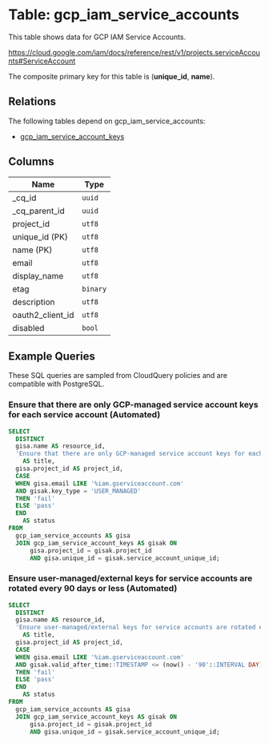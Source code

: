 # Table: gcp_iam_service_accounts

This table shows data for GCP IAM Service Accounts.

https://cloud.google.com/iam/docs/reference/rest/v1/projects.serviceAccounts#ServiceAccount

The composite primary key for this table is (**unique_id**, **name**).

## Relations

The following tables depend on gcp_iam_service_accounts:
  - [gcp_iam_service_account_keys](gcp_iam_service_account_keys)

## Columns

| Name          | Type          |
| ------------- | ------------- |
|_cq_id|`uuid`|
|_cq_parent_id|`uuid`|
|project_id|`utf8`|
|unique_id (PK)|`utf8`|
|name (PK)|`utf8`|
|email|`utf8`|
|display_name|`utf8`|
|etag|`binary`|
|description|`utf8`|
|oauth2_client_id|`utf8`|
|disabled|`bool`|

## Example Queries

These SQL queries are sampled from CloudQuery policies and are compatible with PostgreSQL.

### Ensure that there are only GCP-managed service account keys for each service account (Automated)

```sql
SELECT
  DISTINCT
  gisa.name AS resource_id,
  'Ensure that there are only GCP-managed service account keys for each service account (Automated)'
    AS title,
  gisa.project_id AS project_id,
  CASE
  WHEN gisa.email LIKE '%iam.gserviceaccount.com'
  AND gisak.key_type = 'USER_MANAGED'
  THEN 'fail'
  ELSE 'pass'
  END
    AS status
FROM
  gcp_iam_service_accounts AS gisa
  JOIN gcp_iam_service_account_keys AS gisak ON
      gisa.project_id = gisak.project_id
      AND gisa.unique_id = gisak.service_account_unique_id;
```

### Ensure user-managed/external keys for service accounts are rotated every 90 days or less (Automated)

```sql
SELECT
  DISTINCT
  gisa.name AS resource_id,
  'Ensure user-managed/external keys for service accounts are rotated every 90 days or less (Automated)'
    AS title,
  gisa.project_id AS project_id,
  CASE
  WHEN gisa.email LIKE '%iam.gserviceaccount.com'
  AND gisak.valid_after_time::TIMESTAMP <= (now() - '90'::INTERVAL DAY)
  THEN 'fail'
  ELSE 'pass'
  END
    AS status
FROM
  gcp_iam_service_accounts AS gisa
  JOIN gcp_iam_service_account_keys AS gisak ON
      gisa.project_id = gisak.project_id
      AND gisa.unique_id = gisak.service_account_unique_id;
```


